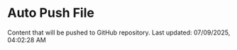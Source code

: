 # Auto Push File

Content that will be pushed to GitHub repository.
Last updated: 07/09/2025, 04:02:28 AM